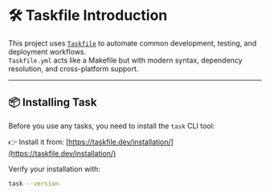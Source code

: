 # 🛠 Taskfile Introduction

This project uses [`Taskfile`](https://taskfile.dev/) to automate common development, testing, and deployment workflows.  
`Taskfile.yml` acts like a Makefile but with modern syntax, dependency resolution, and cross-platform support.

---

## 📦 Installing Task

Before you use any tasks, you need to install the `task` CLI tool:

👉 Install it from: [https://taskfile.dev/installation/](https://taskfile.dev/installation/)

Verify your installation with:

```bash
task --version
```
